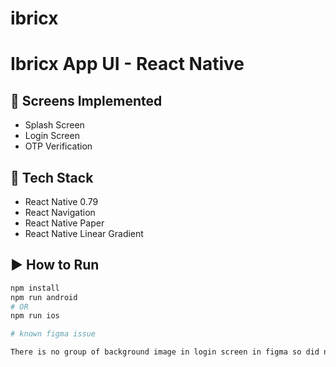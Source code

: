 # ibricx
# Ibricx App UI - React Native

## 📱 Screens Implemented
- Splash Screen
- Login Screen
- OTP Verification

## 🔧 Tech Stack
- React Native 0.79
- React Navigation
- React Native Paper
- React Native Linear Gradient

## ▶️ How to Run

```bash
npm install
npm run android
# OR
npm run ios

# known figma issue

There is no group of background image in login screen in figma so did not implement it.
